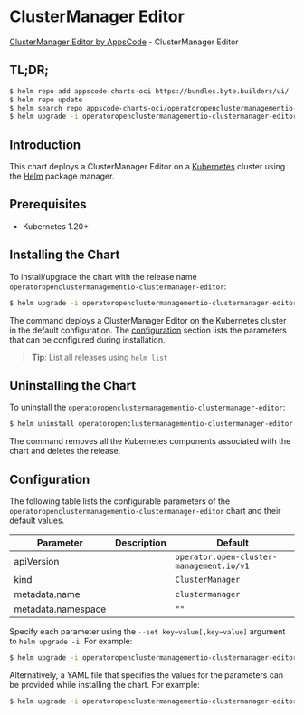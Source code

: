 # ClusterManager Editor

[ClusterManager Editor by AppsCode](https://appscode.com) - ClusterManager Editor

## TL;DR;

```bash
$ helm repo add appscode-charts-oci https://bundles.byte.builders/ui/
$ helm repo update
$ helm search repo appscode-charts-oci/operatoropenclustermanagementio-clustermanager-editor --version=v0.11.0
$ helm upgrade -i operatoropenclustermanagementio-clustermanager-editor appscode-charts-oci/operatoropenclustermanagementio-clustermanager-editor -n default --create-namespace --version=v0.11.0
```

## Introduction

This chart deploys a ClusterManager Editor on a [Kubernetes](http://kubernetes.io) cluster using the [Helm](https://helm.sh) package manager.

## Prerequisites

- Kubernetes 1.20+

## Installing the Chart

To install/upgrade the chart with the release name `operatoropenclustermanagementio-clustermanager-editor`:

```bash
$ helm upgrade -i operatoropenclustermanagementio-clustermanager-editor appscode-charts-oci/operatoropenclustermanagementio-clustermanager-editor -n default --create-namespace --version=v0.11.0
```

The command deploys a ClusterManager Editor on the Kubernetes cluster in the default configuration. The [configuration](#configuration) section lists the parameters that can be configured during installation.

> **Tip**: List all releases using `helm list`

## Uninstalling the Chart

To uninstall the `operatoropenclustermanagementio-clustermanager-editor`:

```bash
$ helm uninstall operatoropenclustermanagementio-clustermanager-editor -n default
```

The command removes all the Kubernetes components associated with the chart and deletes the release.

## Configuration

The following table lists the configurable parameters of the `operatoropenclustermanagementio-clustermanager-editor` chart and their default values.

|     Parameter      | Description |                       Default                       |
|--------------------|-------------|-----------------------------------------------------|
| apiVersion         |             | <code>operator.open-cluster-management.io/v1</code> |
| kind               |             | <code>ClusterManager</code>                         |
| metadata.name      |             | <code>clustermanager</code>                         |
| metadata.namespace |             | <code>""</code>                                     |


Specify each parameter using the `--set key=value[,key=value]` argument to `helm upgrade -i`. For example:

```bash
$ helm upgrade -i operatoropenclustermanagementio-clustermanager-editor appscode-charts-oci/operatoropenclustermanagementio-clustermanager-editor -n default --create-namespace --version=v0.11.0 --set apiVersion=operator.open-cluster-management.io/v1
```

Alternatively, a YAML file that specifies the values for the parameters can be provided while
installing the chart. For example:

```bash
$ helm upgrade -i operatoropenclustermanagementio-clustermanager-editor appscode-charts-oci/operatoropenclustermanagementio-clustermanager-editor -n default --create-namespace --version=v0.11.0 --values values.yaml
```
